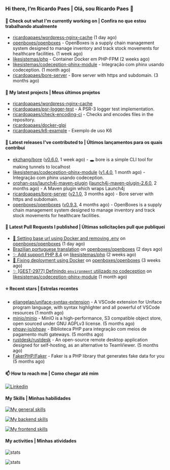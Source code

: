 ### Hi there, I’m Ricardo Paes | Olá, sou Ricardo Paes 👋 

#### 👷 Check out what I'm currently working on | Confira no que estou trabalhando atualmente

- [ricardoapaes/wordpress-nginx-cache](https://github.com/ricardoapaes/wordpress-nginx-cache) (1 day ago)
- [openboxes/openboxes](https://github.com/openboxes/openboxes) - OpenBoxes is a supply chain management system designed to manage inventory and track stock movements for healthcare facilities. (1 week ago)
- [likesistemas/php](https://github.com/likesistemas/php) - Container Docker em PHP-FPM  (2 weeks ago)
- [likesistemas/codeception-phinx-module](https://github.com/likesistemas/codeception-phinx-module) - Integração com phinx usando codeception. (1 month ago)
- [ricardoapaes/bore-server](https://github.com/ricardoapaes/bore-server) - Bore server with https and subdomain. (3 months ago)

#### 🌱 My latest projects | Meus últimos projetos

- [ricardoapaes/wordpress-nginx-cache](https://github.com/ricardoapaes/wordpress-nginx-cache)
- [ricardoapaes/psr-logger-test](https://github.com/ricardoapaes/psr-logger-test) - A PSR-3 logger test implementation.
- [ricardoapaes/check-encoding-ci](https://github.com/ricardoapaes/check-encoding-ci) - Checks and encodes files in the repository.
- [ricardoapaes/docker-glpi](https://github.com/ricardoapaes/docker-glpi)
- [ricardoapaes/k6-example](https://github.com/ricardoapaes/k6-example) - Exemplo de uso K6

#### 🔭 Latest releases I've contributed to | Últimos lançamentos para os quais contribuí

- [ekzhang/bore](https://github.com/ekzhang/bore) ([v0.6.0](https://github.com/ekzhang/bore/releases/tag/v0.6.0), 1 week ago) - 🕳 bore is a simple CLI tool for making tunnels to localhost
- [likesistemas/codeception-phinx-module](https://github.com/likesistemas/codeception-phinx-module) ([v1.4.0](https://github.com/likesistemas/codeception-phinx-module/releases/tag/v1.4.0), 1 month ago) - Integração com phinx usando codeception.
- [orphan-oss/launch4j-maven-plugin](https://github.com/orphan-oss/launch4j-maven-plugin) ([launch4j-maven-plugin-2.6.0](https://github.com/orphan-oss/launch4j-maven-plugin/releases/tag/launch4j-maven-plugin-2.6.0), 2 months ago) - A Maven plugin which wraps Launch4j
- [ricardoapaes/bore-server](https://github.com/ricardoapaes/bore-server) ([v2.1.0](https://github.com/ricardoapaes/bore-server/releases/tag/v2.1.0), 3 months ago) - Bore server with https and subdomain.
- [openboxes/openboxes](https://github.com/openboxes/openboxes) ([v0.9.3](https://github.com/openboxes/openboxes/releases/tag/v0.9.3), 4 months ago) - OpenBoxes is a supply chain management system designed to manage inventory and track stock movements for healthcare facilities.

#### 🔨 Latest Pull Requests I published | Últimas solicitações pull que publiquei

- [:whale: Setting base url using Docker and removing .env](https://github.com/openboxes/openboxes/pull/5335) on [openboxes/openboxes](https://github.com/openboxes/openboxes) (1 day ago)
- [Brazilian portuguese translation](https://github.com/openboxes/openboxes/pull/5334) on [openboxes/openboxes](https://github.com/openboxes/openboxes) (2 days ago)
- [✨ Add support PHP 8.4](https://github.com/likesistemas/php/pull/41) on [likesistemas/php](https://github.com/likesistemas/php) (2 weeks ago)
- [:whale: Fixing deployment using Docker](https://github.com/openboxes/openboxes/pull/5279) on [openboxes/openboxes](https://github.com/openboxes/openboxes) (3 weeks ago)
- [✨ [GEST-2977] Definindo `environment` utilizado no codeception](https://github.com/likesistemas/codeception-phinx-module/pull/4) on [likesistemas/codeception-phinx-module](https://github.com/likesistemas/codeception-phinx-module) (1 month ago)

#### ⭐ Recent stars | Estrelas recentes

- [eliangelap/uniface-syntax-extension](https://github.com/eliangelap/uniface-syntax-extension) - A VSCode extension for Uniface program language, with syntax highlighter and all powerful of VSCode resources (1 month ago)
- [minio/minio](https://github.com/minio/minio) - MinIO is a high-performance, S3 compatible object store, open sourced under GNU AGPLv3 license. (5 months ago)
- [phpay-io/phpay](https://github.com/phpay-io/phpay) - Biblioteca PHP para integração com meios de pagamento multi gateways. (5 months ago)
- [rustdesk/rustdesk](https://github.com/rustdesk/rustdesk) - An open-source remote desktop application designed for self-hosting, as an alternative to TeamViewer. (5 months ago)
- [FakerPHP/Faker](https://github.com/FakerPHP/Faker) - Faker is a PHP library that generates fake data for you (5 months ago)

#### 📫 How to reach me | Como chegar até mim

[![Linkedin](https://img.shields.io/badge/LinkedIn-0077B5?style=for-the-badge&logo=linkedin&logoColor=white)](https://www.linkedin.com/in/ricardo-paes-5039ba4b)

#### My Skills | Minhas habilidades

[![My general skills](https://skillicons.dev/icons?i=linux,bash,git,docker,aws,gcp,kubernetes,githubactions,nginx,sentry,vim,vscode)](https://skillicons.dev)

[![My backend skills](https://skillicons.dev/icons?i=php,java,nodejs,go,kotlin,ts,laravel,androidstudio)](https://skillicons.dev)

[![My frontend skills](https://skillicons.dev/icons?i=webpack,react,angular,js,html,css,jquery)](https://skillicons.dev)

#### My activities | Minhas atividades

![stats](https://github-readme-stats.vercel.app/api?username=ricardoapaes&show_icons=true&hide_title=false&count_private=true&theme=radical&border_color=000000)

![stats](https://github-readme-stats.vercel.app/api/top-langs/?username=ricardoapaes&layout=compact&langs_count=16&theme=radical&&count_private=true&border_color=000000)